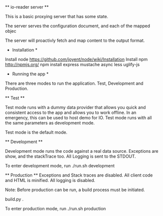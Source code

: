 ** io-reader server **

This is a basic proxying server that has some state.

The server serves the configuration document, and each of the mapped objec

The server will proactivly fetch and map content to the output format.

* Installation *

Install node https://github.com/joyent/node/wiki/Installation
Install npm http://npmjs.org/
npm install express mustache async less uglify-js

* Running the app *

There are three modes to run the application. Test, Development and Production.

** Test **

Test mode runs with a dummy data provider that allows you quick and consistent access to the app and allows you to work offline.
In an emergency, this can be used to host demo for IO.
Test mode runs with all the same parameters as development mode.

Test mode is the default mode.

** Development **

Development mode runs the code against a real data source.
Exceptions are show, and the stackTrace too.
All Logging is sent to the STDOUT.

To enter development mode, run ./run.sh development

** Production **
Exceptions and Stack traces are disabled.
All client code and HTML is minified.
All logging is disabled.

Note: Before production can be run, a build process must be initiated.

build.py .

To enter production mode, run ./run.sh production

